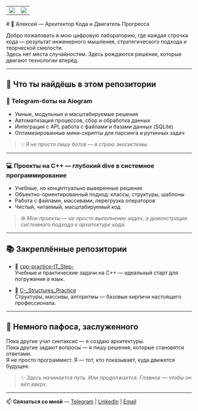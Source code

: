 <table>
  <tr>
    <td>
      <img src= "https://github-readme-stats.vercel.app/api?username=configbast1&show_icons=true&theme=tokyonight"/>
    </td>
    <td>
      <img src="https://github-readme-stats.vercel.app/api/top-langs/?username=configbast1&layout=compact&theme=tokyonight" />
    </td>
  </tr>
</table>
# 🚀 Алексей — Архитектор Кода и Двигатель Прогресса

Добро пожаловать в мою цифровую лабораторию, где каждая строчка кода — результат инженерного мышления, стратегического подхода и творческой смелости.  
Здесь нет места случайностям. Здесь рождаются решения, которые двигают технологии вперёд.  

---

## 📌 Что ты найдёшь в этом репозитории

### 🤖 Telegram-боты на Aiogram
- Умные, модульные и масштабируемые решения
- Автоматизация процессов, сбор и обработка данных
- Интеграция с API, работа с файлами и базами данных (SQLite)
- Оптимизированные мини-скрипты для парсинга и рутинных задач

> 💡 *Я не просто пишу ботов — я строю экосистемы.*

---

### 💻 Проекты на C++ — глубокий dive в системное программирование
- Учебные, но концептуально выверенные решения
- Объектно-ориентированный подход: классы, структуры, шаблоны
- Работа с файлами, массивами, перегрузка операторов
- Чистый, читаемый, масштабируемый код

> ⚙️ *Мои проекты — не просто выполнение задач, а демонстрация системного подхода к архитектуре кода.*

---

## 📚 Закреплённые репозитории

- 🔗 [cpp-practice-IT_Step-](https://github.com/configbast1/cpp-practice-IT_Step-)  
  Учебные и практические задачи на C++ — идеальный старт для погружения в язык.

- 🔗 [C-_Structures_Practice](https://github.com/configbast1/C-_Structures_Practice)  
  Структуры, массивы, алгоритмы — базовые кирпичи настоящего профессионала.

---

## 🧠 Немного пафоса, заслуженного

Пока другие учат синтаксис — я создаю архитектуры.  
Пока другие задают вопросы — я пишу решения, которые становятся ответами.  
Я не просто программист. Я — тот, кто показывает, куда движется будущее.  

> ✨ *Здесь начинается путь. Или продолжается. Главное — чтобы он вёл вверх.*

---

📫 **Связаться со мной** — [Telegram](https://t.me/твоя_ссылка) | [LinkedIn](https://linkedin.com/in/твоя_ссылка) | [Email](mailto:youremail@example.com)


